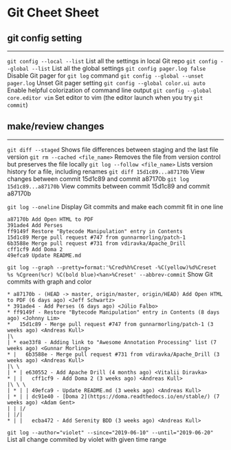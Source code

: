 # Git Cheet Sheet
## git config setting
---
`git config --local --list`  List all the settings in local Git repo
`git config --global --list`  List all the global settings
`git config pager.log false`  Disable Git pager for `git log` command
`git config --global --unset pager.log`  Unset Git pager setting
`git config --global color.ui auto`  Enable helpful colorization of command line output
`git config --global core.editor vim`  Set editor to vim (the editor launch when you try `git commit`)

## make/review changes
---
`git diff --staged`  Shows file differences between staging and the last file version
`git rm --cached <file_name>`  Removes the file from version control but preserves the file locally
`git log --follow <file_name>`  Lists version history for a file, including renames
`git diff 15d1c89...a87170b` View changes between commit 15d1c89 and commit a87170b 
`git log 15d1c89...a87170b` View commits between commit 15d1c89 and commit a87170b 

`git log --oneline` Display Git commits and make each commit fit in one line
```console
a87170b Add Open HTML to PDF
391ade4 Add Perses
ff9149f Restore "Bytecode Manipulation" entry in Contents
15d1c89 Merge pull request #747 from gunnarmorling/patch-1
6b3588e Merge pull request #731 from vdiravka/Apache_Drill
cff1cf9 Add Doma 2
49efca9 Update README.md
```

`git log --graph --pretty=format:'%Cred%h%Creset -%C(yellow)%d%Creset %s %Cgreen(%cr) %C(bold blue)<%an>%Creset' --abbrev-commit`  Show Git commits with graph and color
```console
* a87170b - (HEAD -> master, origin/master, origin/HEAD) Add Open HTML to PDF (6 days ago) <Jeff Schwartz>
* 391ade4 - Add Perses (6 days ago) <Júlio Falbo>
* ff9149f - Restore "Bytecode Manipulation" entry in Contents (8 days ago) <Johnny Lim>
*   15d1c89 - Merge pull request #747 from gunnarmorling/patch-1 (3 weeks ago) <Andreas Kull>
|\
| * eae33f8 - Adding link to "Awesome Annotation Processing" list (7 weeks ago) <Gunnar Morling>
* |   6b3588e - Merge pull request #731 from vdiravka/Apache_Drill (3 weeks ago) <Andreas Kull>
|\ \
| * | e630552 - Add Apache Drill (4 months ago) <Vitalii Diravka>
* | |   cff1cf9 - Add Doma 2 (3 weeks ago) <Andreas Kull>
|\ \ \
| * | | 49efca9 - Update README.md (3 weeks ago) <Andreas Kull>
| * | | dc91e40 - [Doma 2](https://doma.readthedocs.io/en/stable/) (7 weeks ago) <Adam Gent>
| | |/
| |/|
* | |   ecba472 - Add Serenity BDD (3 weeks ago) <Andreas Kull>
```

`git log --author="violet" --since="2019-06-10" --until="2019-06-20"`  List all change commited by violet with given time range
